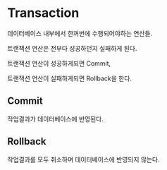 # Transaction
데이터베이스 내부에서 한꺼번에 수행되어야하는 연산들.

트랜잭션 연산은 전부다 성공하던지 실패하게 된다.

트랜잭션 연산이 성공하게되면 Commit,

트랜잭션 연산이 실패하게되면 Rollback을 한다.

## Commit
작업결과가 데이터베이스에 반영된다.

## Rollback
작업결과를 모두 취소하며 데이터베이스에 반영되지 않는다.